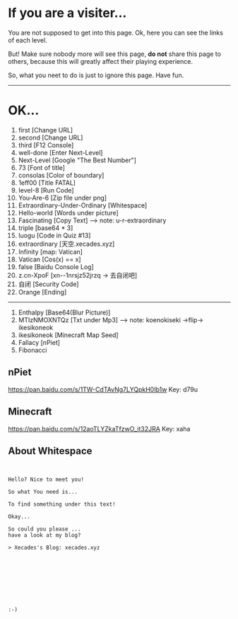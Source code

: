 # If you are a visiter...

You are not supposed to get into this page. Ok, here you can see the links of each level.

But! Make sure nobody more will see this page, **do not** share this page to others, because this will greatly affect their playing experience.

So, what you neet to do is just to ignore this page. Have fun.

---
# OK...

1. first            [Change URL]
2. second           [Change URL]
3. third            [F12 Console]
4. well-done        [Enter Next-Level]
5. Next-Level       [Google "The Best Number"]
6. 73               [Font of title]
7. consolas         [Color of boundary]
8. 1eff00           [Title FATAL]
9. IeveI-8          [Run Code]
10. You-Are-6       [Zip file under png]
11. Extraordinary-Under-Ordinary [Whitespace]
12. Hello-world     [Words under picture]
13. Fascinating     [Copy Text] --> note: u-r-extraordinary
14. triple          [base64 * 3]
15. luogu           [Code in Quiz #13]
16. extraordinary   [天空.xecades.xyz]
17. Infinity        [map: Vatican]
18. Vatican         [Cos(x) == x]
19. false           [Baidu Console Log]
20. z.cn-XpoF       [xn--1nrsjz52jrzq -> 去自闭吧]
21. 自闭             [Security Code]
22. Orange          [Ending]

---
1. Enthalpy         [Base64(Blur Picture)]
2. MTIzNMOXNTQz     [Txt under Mp3] --> note: koenokiseki ->flip-> ikesikoneok
3. ikesikoneok      [Minecraft Map Seed]
4. Fallacy          [nPiet]
5. Fibonacci

## nPiet

https://pan.baidu.com/s/1TW-CdTAvNg7LYQpkH0Ib1w
Key: d79u

## Minecraft

https://pan.baidu.com/s/12aoTLYZkaTfzwO_it32JRA
Key: xaha

## About Whitespace

```
   	  	   
	
Hello? Nice to meet you! 		  	 	
	
So what You need is... 		 		  
	
To find something under this text!		 		  
	
Okay...     		 				
	
So could you please ... 	 		  
have a look at my blog?	     
	
> Xecades's Blog: xecades.xyz   			 			
	
     		 				
	
     			  	 
	
     		 		  
	
     		  	  

:-)     	    	
	
  
```